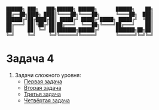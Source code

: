 ```
██████╗ ███╗   ███╗██████╗ ██████╗       ██████╗    ██╗
██╔══██╗████╗ ████║╚════██╗╚════██╗      ╚════██╗  ███║
██████╔╝██╔████╔██║ █████╔╝ █████╔╝█████╗ █████╔╝  ╚██║
██╔═══╝ ██║╚██╔╝██║██╔═══╝  ╚═══██╗╚════╝██╔═══╝    ██║
██║     ██║ ╚═╝ ██║███████╗██████╔╝      ███████╗██╗██║
╚═╝     ╚═╝     ╚═╝╚══════╝╚═════╝       ╚══════╝╚═╝╚═╝
```
# Задача 4
1. Задачи сложного уровня:
    - [Первая задача](https://github.com/PM23-2-1/first_task)
    - [Вторая задача](https://github.com/PM23-2-1/second_task)
    - [Третья задача](https://github.com/PM23-2-1/third_task)
    - [Четвёртая задача](https://github.com/PM23-2-1/fourth_task)
